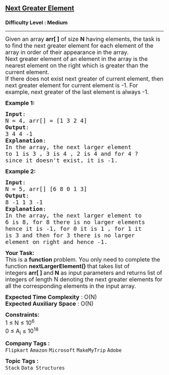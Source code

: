 <h2><a href="https://practice.geeksforgeeks.org/problems/next-larger-element-1587115620/1?page=1&difficulty[]=0&difficulty[]=1&company[]=Flipkart&sortBy=submissions">Next Greater Element</a></h2><h3>Difficulty Level : Medium</h3><hr><div class="problems_problem_content__Xm_eO"><p><span style="font-size:18px">Given an array <strong>arr[ ]</strong> of size <strong>N</strong> having&nbsp;elements, the&nbsp;task is to find the next greater element for each element of the array in order of their appearance in the array.<br>
Next greater element of an element in the array is the nearest element on the right which is greater than the current element.<br>
If there does not exist next greater of current element, then next greater element for current element is -1. For example, next greater of the last element is always -1.</span></p>

<p><span style="font-size:18px"><strong>Example 1:</strong></span></p>

<pre><span style="font-size:18px"><strong>Input</strong>: 
N = 4, arr[] = [1 3 2 4]
<strong>Output</strong>:
3 4 4 -1
<strong>Explanation</strong>:
In the array, the next larger element 
to 1 is 3 , 3 is 4 , 2 is 4 and for 4 ? 
since it doesn't exist, it is -1.
</span></pre>

<p><span style="font-size:18px"><strong>Example 2:</strong></span></p>

<pre><span style="font-size:18px"><strong>Input</strong>: 
N = 5, arr[] [6 8 0 1 3]
<strong>Output</strong>:
8 -1 1 3 -1
<strong>Explanation</strong>:
In the array, the next larger element to 
6 is 8, for 8 there is no larger elements 
hence it is -1, for 0 it is 1 , for 1 it 
is 3 and then for 3 there is no larger 
element on right and hence -1.</span></pre>

<p><span style="font-size:18px"><strong>Your Task:</strong><br>
This is a <strong>function </strong>problem. You only need to complete the function <strong>nextLargerElement()&nbsp;</strong>that takes list of integers&nbsp;<strong>arr[ ] </strong>and<strong>&nbsp;N</strong>&nbsp;as input parameters<strong> </strong>and returns list of integers&nbsp;of length N&nbsp;denoting the next greater elements for all the corresponding elements in the input array.</span></p>

<p><span style="font-size:18px"><strong>Expected Time Complexity</strong> : O(N)<br>
<strong>Expected Auxiliary Space</strong> : O(N)</span></p>

<p><span style="font-size:18px"><strong>Constraints:</strong><br>
1 ≤ N ≤&nbsp;10<sup>6</sup><br>
0 ≤&nbsp;A<sub>i</sub> ≤&nbsp;10<sup>18</sup></span></p>
</div><p><span style=font-size:18px><strong>Company Tags : </strong><br><code>Flipkart</code>&nbsp;<code>Amazon</code>&nbsp;<code>Microsoft</code>&nbsp;<code>MakeMyTrip</code>&nbsp;<code>Adobe</code>&nbsp;<br><p><span style=font-size:18px><strong>Topic Tags : </strong><br><code>Stack</code>&nbsp;<code>Data Structures</code>&nbsp;